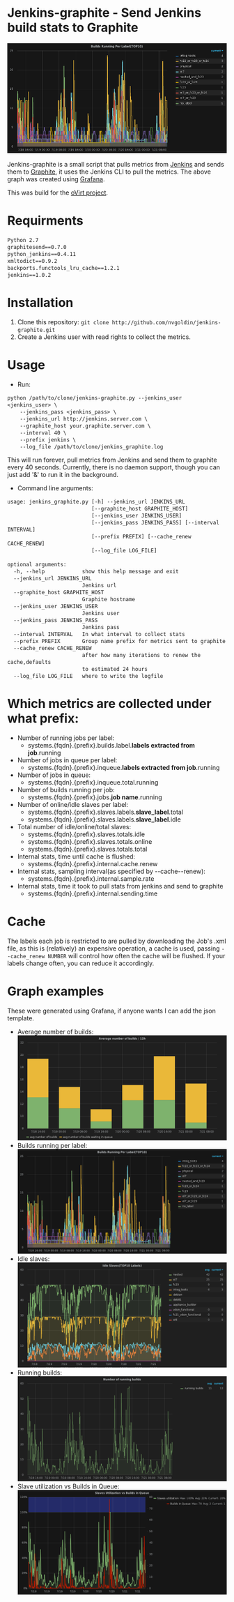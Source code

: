 # Jenkins-graphite - Send Jenkins build stats to Graphite


![alt tag](examples/pics/builds_running_per_label.png)

Jenkins-graphite is a small script that pulls metrics from 
[Jenkins](https://jenkins.io/) and sends them to 
[Graphite](https://graphite.readthedocs.io/en/latest/), it uses the Jenkins CLI
to pull the metrics. The above graph was created using 
[Grafana](http://grafana.org/).

This was build for the [oVirt project](http://www.ovirt.org/).

# Requirments
```
Python 2.7
graphitesend==0.7.0
python_jenkins==0.4.11
xmltodict==0.9.2
backports.functools_lru_cache==1.2.1
jenkins==1.0.2
```

# Installation
1. Clone this repository: ``git clone http://github.com/nvgoldin/jenkins-graphite.git``
2. Create a Jenkins user with read rights to collect the metrics.

# Usage
- Run:
```shell 
python /path/to/clone/jenkins-graphite.py --jenkins_user <jenkins_user> \
	--jenkins_pass <jenkins_pass> \
	--jenkins_url http://jenkins.server.com \
	--graphite_host your.graphite.server.com \
	--interval 40 \
	--prefix jenkins \
	--log_file /path/to/clone/jenkins_graphite.log
```
This will run forever, pull metrics from Jenkins and send them to graphite 
every 40 seconds.
Currently, there is no daemon support, though you can just add '&' to
run it in the background.

- Command line arguments:
```shell
usage: jenkins_graphite.py [-h] --jenkins_url JENKINS_URL
                           [--graphite_host GRAPHITE_HOST]
                           [--jenkins_user JENKINS_USER]
                           [--jenkins_pass JENKINS_PASS] [--interval INTERVAL]
                           [--prefix PREFIX] [--cache_renew CACHE_RENEW]
                           [--log_file LOG_FILE]

optional arguments:
  -h, --help            show this help message and exit
  --jenkins_url JENKINS_URL
                        Jenkins url
  --graphite_host GRAPHITE_HOST
                        Graphite hostname
  --jenkins_user JENKINS_USER
                        Jenkins user
  --jenkins_pass JENKINS_PASS
                        Jenkins pass
  --interval INTERVAL   In what interval to collect stats
  --prefix PREFIX       Group name prefix for metrics sent to graphite
  --cache_renew CACHE_RENEW
                        after how many iterations to renew the cache,defaults
                        to estimated 24 hours
  --log_file LOG_FILE   where to write the logfile
```

# Which metrics are collected under what prefix:
- Number of running jobs per label:
	- systems.{fqdn}.{prefix}.builds.label.__labels extracted from job__.running
- Number of jobs in queue per label:	
	- systems.{fqdn}.{prefix}.inqueue.__labels extracted from job__.running
- Number of jobs in queue:
	- systems.{fqdn}.{prefix}.inqueue.total.running
- Number of builds running per job:
	- systems.{fqdn}.{prefix}.jobs.__job name__.running
- Number of online/idle slaves per label:
	- systems.{fqdn}.{prefix}.slaves.labels.__slave_label__.total
	- systems.{fqdn}.{prefix}.slaves.labels.__slave_label__.idle
- Total number of idle/online/total slaves:
	- systems.{fqdn}.{prefix}.slaves.totals.idle
	- systems.{fqdn}.{prefix}.slaves.totals.online
	- systems.{fqdn}.{prefix}.slaves.totals.total
- Internal stats, time until cache is flushed:
	- systems.{fqdn}.{prefix}.internal.cache.renew
- Internal stats, sampling interval(as specified by --cache--renew):
	- systems.{fqdn}.{prefix}.internal.sample.rate
- Internal stats, time it took to pull stats from jenkins and send to graphite
	- systems.{fqdn}.{prefix}.internal.sending.time
# Cache
The labels each job is restricted to are pulled by downloading the Job's .xml
file, as this is (relatively) an expensive operation, a cache is used, 
passing ``--cache_renew NUMBER`` will control how often the cache will be
flushed. If your labels change often, you can reduce it accordingly.


# Graph examples
These were generated using Grafana, if anyone wants I can
add the json template.

- Average number of builds:
![alt tag](examples/pics/average_builds.png)
- Builds running per label:
![alt tag](examples/pics/builds_running_per_label.png)
- Idle slaves:
![alt tag](examples/pics/idle_slaves.png)
- Running builds:
![alt tag](examples/pics/running_builds.png)
- Slave utilization vs Builds in Queue:
![alt tag](examples/pics/slaves_util.png)
